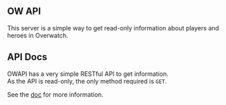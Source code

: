 ## OW API

This server is a simple way to get read-only information about players and heroes in Overwatch.
 
## API Docs

OWAPI has a very simple RESTful API to get information.  
As the API is read-only, the only method required is `GET`.

See the [doc](/api.md) for more information. 
